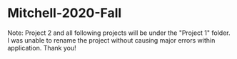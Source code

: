 # Mitchell-2020-Fall

Note: Project 2 and all following projects will be under the "Project 1" folder. I was unable to rename the project without causing major errors within application. Thank you!
